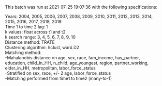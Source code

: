 This batch was run at 2021-07-25 19:07:36 with the following specifications:  

Years: 2004, 2005, 2006, 2007, 2008, 2009, 2010, 2011, 2012, 2013, 2014, 2015, 2016, 2017, 2018, 2019  
Time 1 to time 2 lag: 1  
k values: float across t1 and t2  
k search range: 3, 4, 5, 6, 7, 8, 9, 10  
Distance method: TRATE  
Clustering algorithm: hclust, ward.D2  
Matching method:  
	-Mahalanobis distance on age, sex, race, fam_income, has_partner, education, child_in_HH, n_child, age_youngest, region, partner_working, elder_in_HH, metropolitan, labor_force_status  
	-Stratified on sex, race, +/- 2 age, labor_force_status  
	-Matching performed from time1 to time2 (many-to-1)
